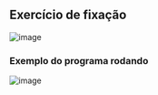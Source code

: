 ## Exercício de fixação
![image](https://raw.githubusercontent.com/devjleonardo/assets/main/programacao-funcional-e-expressoes-lambda-java/10_Exerc%C3%ADcio%20de%20fixa%C3%A7%C3%A3o/exerc%C3%ADcio.png)

### Exemplo do programa rodando
![image](https://raw.githubusercontent.com/devjleonardo/assets/main/programacao-funcional-e-expressoes-lambda-java/10_Exerc%C3%ADcio%20de%20fixa%C3%A7%C3%A3o/exemplo%20do%20programa%20rodando.png)